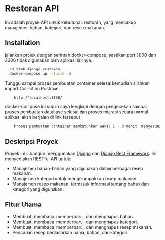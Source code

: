 # Restoran API

Ini adalah proyek API untuk kebutuhan restoran, yang mencakup manajemen bahan, kategori, dan resep makanan.


## Installation

jalankan projek dengan perintah docker-compose, pastikan port 8000 dan 3306 tidak digunakan oleh aplikasi lainnya.

```bash
  cd tlab-django-restoran
  docker-compose up --build -d
```
Tunggu sampai proses pembuatan container selesai
kemudian silahkan import Collection Postman.

```bash
    http://localhost:8000/
```
docker-compose ini sudah saya lengkapi dengan pengecekan sampai proses pembuatan database selesai dan proses migrasi
secara normal aplikasi akan berjalan di link tersebut

```bash
    Proses pembuatan container membutuhkan waktu 1 - 3 menit, menyesuaikan koneksi internet dan kemampuan perangkat
```

## Deskripsi Proyek

Proyek ini dibangun menggunakan [Django](https://www.djangoproject.com/) dan [Django Rest Framework](https://www.django-rest-framework.org/). Ini menyediakan RESTful API untuk:

- Manajemen bahan-bahan yang digunakan dalam berbagai resep makanan.
- Manajemen kategori untuk mengelompokkan resep makanan.
- Manajemen resep makanan, termasuk informasi tentang bahan dan kategori yang digunakan.

## Fitur Utama

- Membuat, membaca, memperbarui, dan menghapus bahan.
- Membuat, membaca, memperbarui, dan menghapus kategori.
- Membuat, membaca, memperbarui, dan menghapus resep makanan.
- Pencarian resep berdasarkan nama, bahan, dan kategori.

